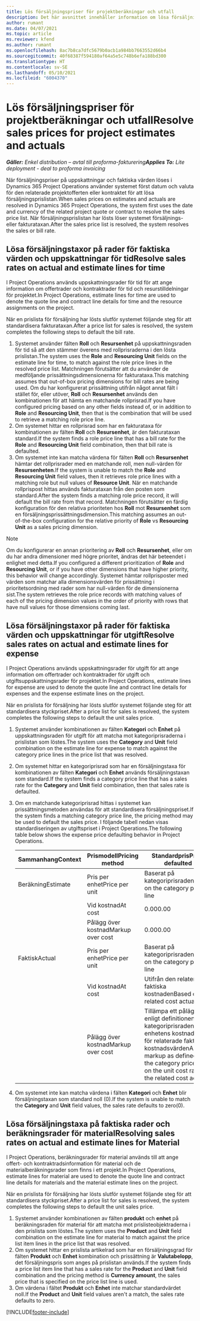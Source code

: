 ```yaml
---
title: Lös försäljningspriser för projektberäkningar och utfall
description: Det här avsnittet innehåller information om lösa försäljningspriser på projektberäkningar och utfall.
author: rumant
ms.date: 04/07/2021
ms.topic: article
ms.reviewer: kfend
ms.author: rumant
ms.openlocfilehash: 8ac7b8ca7dfc5679b0acb1a984bb7663552d66b4
ms.sourcegitcommit: 40f68387f594180af64a5e5c748b6efa188bd300
ms.translationtype: HT
ms.contentlocale: sv-SE
ms.lasthandoff: 05/10/2021
ms.locfileid: "6004370"
---
```

# <a name="resolve-sales-prices-for-project-estimates-and-actuals"></a><span data-ttu-id="f4495-103">Lös försäljningspriser för projektberäkningar och utfall</span><span class="sxs-lookup"><span data-stu-id="f4495-103">Resolve sales prices for project estimates and actuals</span></span>

<span data-ttu-id="f4495-104">_**Gäller:** Enkel distribution – avtal till proforma-fakturering_</span><span class="sxs-lookup"><span data-stu-id="f4495-104">_**Applies To:** Lite deployment - deal to proforma invoicing_</span></span>

<span data-ttu-id="f4495-105">När försäljningspriser på uppskattningar och faktiska värden löses i Dynamics 365 Project Operations använder systemet först datum och valuta för den relaterade projektofferten eller kontraktet för att lösa försäljningsprislistan.</span><span class="sxs-lookup"><span data-stu-id="f4495-105">When sales prices on estimates and actuals are resolved in Dynamics 365 Project Operations, the system first uses the date and currency of the related project quote or contract to resolve the sales price list.</span></span> <span data-ttu-id="f4495-106">När försäljningsprislistan har lösts löser systemet försäljnings- eller fakturataxan.</span><span class="sxs-lookup"><span data-stu-id="f4495-106">After the sales price list is resolved, the system resolves the sales or bill rate.</span></span>

## <a name="resolve-sales-rates-on-actual-and-estimate-lines-for-time"></a><span data-ttu-id="f4495-107">Lösa försäljningstaxor på rader för faktiska värden och uppskattningar för tid</span><span class="sxs-lookup"><span data-stu-id="f4495-107">Resolve sales rates on actual and estimate lines for time</span></span>

<span data-ttu-id="f4495-108">I Project Operations används uppskattningsrader för tid för att ange information om offertrader och kontraktrader för tid och resurstilldelningar för projektet.</span><span class="sxs-lookup"><span data-stu-id="f4495-108">In Project Operations, estimate lines for time are used to denote the quote line and contract line details for time and the resource assignments on the project.</span></span>

<span data-ttu-id="f4495-109">När en prislista för försäljning har lösts slutför systemet följande steg för att standardisera fakturataxan.</span><span class="sxs-lookup"><span data-stu-id="f4495-109">After a price list for sales is resolved, the system completes the following steps to default the bill rate.</span></span>

1. <span data-ttu-id="f4495-110">Systemet använder fälten **Roll** och **Resursenhet** på uppskattningsraden för tid så att den stämmer överens med rollprisraderna i den lösta prislistan.</span><span class="sxs-lookup"><span data-stu-id="f4495-110">The system uses the **Role** and **Resourcing Unit** fields on the estimate line for time, to match against the role price lines in the resolved price list.</span></span> <span data-ttu-id="f4495-111">Matchningen förutsätter att du använder de medföljande prissättningsdimensionerna för fakturataxa.</span><span class="sxs-lookup"><span data-stu-id="f4495-111">This matching assumes that out-of-box pricing dimensions for bill rates are being used.</span></span> <span data-ttu-id="f4495-112">Om du har konfigurerat prissättning utifrån något annat fält i stället för, eller utöver, **Roll** och **Resursenhet** används den kombinationen för att hämta en matchande rollprisrad.</span><span class="sxs-lookup"><span data-stu-id="f4495-112">If you have configured pricing based on any other fields instead of, or in addition to **Role** and **Resourcing Unit**, then that is the combination that will be used to retrieve a matching role price line.</span></span>
2. <span data-ttu-id="f4495-113">Om systemet hittar en rollprisrad som har en fakturataxa för kombinationen av fälten **Roll** och **Resursenhet**, är den fakturataxan standard.</span><span class="sxs-lookup"><span data-stu-id="f4495-113">If the system finds a role price line that has a bill rate for the **Role** and **Resourcing Unit** field combination, then that bill rate is defaulted.</span></span>
3. <span data-ttu-id="f4495-114">Om systemet inte kan matcha värdena för fälten **Roll** och **Resursenhet** hämtar det rollprisrader med en matchande roll, men null-värden för **Resursenheten**.</span><span class="sxs-lookup"><span data-stu-id="f4495-114">If the system is unable to match the **Role** and **Resourcing Unit** field values, then it retrieves role price lines with a matching role but null values of **Resource Unit**.</span></span> <span data-ttu-id="f4495-115">När en matchande rollprispost hittas används fakturataxan från den posten som standard.</span><span class="sxs-lookup"><span data-stu-id="f4495-115">After the system finds a matching role price record, it will default the bill rate from that record.</span></span> <span data-ttu-id="f4495-116">Matchningen förutsätter en färdig konfiguration för den relativa prioriteten hos **Roll** mot **Resursenhet** som en försäljningsprissättningsdimension.</span><span class="sxs-lookup"><span data-stu-id="f4495-116">This matching assumes an out-of-the-box configuration for the relative priority of **Role** vs **Resourcing Unit** as a sales pricing dimension.</span></span>

> [!NOTE]
> <span data-ttu-id="f4495-117">Om du konfigurerar en annan prioritering av **Roll** och **Resursenhet**, eller om du har andra dimensioner med högre prioritet, ändras det här beteendet i enlighet med detta.</span><span class="sxs-lookup"><span data-stu-id="f4495-117">If you configured a different prioritization of **Role** and **Resourcing Unit**, or if you have other dimensions that have higher priority, this behavior will change accordingly.</span></span> <span data-ttu-id="f4495-118">Systemet hämtar rollprisposter med värden som matchar alla dimensionsvärden för prissättning i prioritetsordning med rader som har null-värden för de dimensionerna sist.</span><span class="sxs-lookup"><span data-stu-id="f4495-118">The system retrieves the role price records with matching values of each of the pricing dimension values in the order of priority with rows that have null values for those dimensions coming last.</span></span>

## <a name="resolve-sales-rates-on-actual-and-estimate-lines-for-expense"></a><span data-ttu-id="f4495-119">Lösa försäljningstaxor på rader för faktiska värden och uppskattningar för utgift</span><span class="sxs-lookup"><span data-stu-id="f4495-119">Resolve sales rates on actual and estimate lines for expense</span></span>

<span data-ttu-id="f4495-120">I Project Operations används uppskattningsrader för utgift för att ange information om offertrader och kontraktrader för utgift och utgiftsuppskattningsrader för projektet.</span><span class="sxs-lookup"><span data-stu-id="f4495-120">In Project Operations, estimate lines for expense are used to denote the quote line and contract line details for expenses and the expense estimate lines on the project.</span></span>

<span data-ttu-id="f4495-121">När en prislista för försäljning har lösts slutför systemet följande steg för att standardisera styckpriset.</span><span class="sxs-lookup"><span data-stu-id="f4495-121">After a price list for sales is resolved, the system completes the following steps to default the unit sales price.</span></span>

1. <span data-ttu-id="f4495-122">Systemet använder kombinationen av fälten **Kategori** och **Enhet** på uppskattningsraden för utgift för att matcha mot kategoriprisraderna i prislistan som löstes.</span><span class="sxs-lookup"><span data-stu-id="f4495-122">The system uses the **Category** and **Unit** field combination on the estimate line for expense to match against the category price lines in the price list that was resolved.</span></span>
2. <span data-ttu-id="f4495-123">Om systemet hittar en kategoriprisrad som har en försäljningstaxa för kombinationen av fälten **Kategori** och **Enhet** används försäljningstaxan som standard.</span><span class="sxs-lookup"><span data-stu-id="f4495-123">If the system finds a category price line that has a sales rate for the **Category** and **Unit** field combination, then that sales rate is defaulted.</span></span>
3. <span data-ttu-id="f4495-124">Om en matchande kategoriprisrad hittas i systemet kan prissättningsmetoden användas för att standardisera försäljningspriset.</span><span class="sxs-lookup"><span data-stu-id="f4495-124">If the system finds a matching category price line, the pricing method may be used to default the sales price.</span></span> <span data-ttu-id="f4495-125">I följande tabell nedan visas standardiseringen av utgiftspriset i Project Operations.</span><span class="sxs-lookup"><span data-stu-id="f4495-125">The following table below shows the expense price defaulting behavior in Project Operations.</span></span>

    | <span data-ttu-id="f4495-126">Sammanhang</span><span class="sxs-lookup"><span data-stu-id="f4495-126">Context</span></span> | <span data-ttu-id="f4495-127">Prismodell</span><span class="sxs-lookup"><span data-stu-id="f4495-127">Pricing method</span></span> | <span data-ttu-id="f4495-128">Standardpris</span><span class="sxs-lookup"><span data-stu-id="f4495-128">Price defaulted</span></span> |
    | --- | --- | --- |
    | <span data-ttu-id="f4495-129">Beräkning</span><span class="sxs-lookup"><span data-stu-id="f4495-129">Estimate</span></span> | <span data-ttu-id="f4495-130">Pris per enhet</span><span class="sxs-lookup"><span data-stu-id="f4495-130">Price per unit</span></span> | <span data-ttu-id="f4495-131">Baserat på kategoriprisraden</span><span class="sxs-lookup"><span data-stu-id="f4495-131">Based on the category price line</span></span> |
    | &nbsp; | <span data-ttu-id="f4495-132">Vid kostnad</span><span class="sxs-lookup"><span data-stu-id="f4495-132">At cost</span></span> | <span data-ttu-id="f4495-133">0.00</span><span class="sxs-lookup"><span data-stu-id="f4495-133">0.00</span></span> |
    | &nbsp; | <span data-ttu-id="f4495-134">Pålägg över kostnad</span><span class="sxs-lookup"><span data-stu-id="f4495-134">Markup over cost</span></span> | <span data-ttu-id="f4495-135">0.00</span><span class="sxs-lookup"><span data-stu-id="f4495-135">0.00</span></span> |
    | <span data-ttu-id="f4495-136">Faktisk</span><span class="sxs-lookup"><span data-stu-id="f4495-136">Actual</span></span> | <span data-ttu-id="f4495-137">Pris per enhet</span><span class="sxs-lookup"><span data-stu-id="f4495-137">Price per unit</span></span> | <span data-ttu-id="f4495-138">Baserat på kategoriprisraden</span><span class="sxs-lookup"><span data-stu-id="f4495-138">Based on the category price line</span></span> |
    | &nbsp; | <span data-ttu-id="f4495-139">Vid kostnad</span><span class="sxs-lookup"><span data-stu-id="f4495-139">At cost</span></span> | <span data-ttu-id="f4495-140">Utifrån den relaterade faktiska kostnaden</span><span class="sxs-lookup"><span data-stu-id="f4495-140">Based on the related cost actual</span></span> |
    | &nbsp; | <span data-ttu-id="f4495-141">Pålägg över kostnad</span><span class="sxs-lookup"><span data-stu-id="f4495-141">Markup over cost</span></span> | <span data-ttu-id="f4495-142">Tillämpa ett pålägg enligt definitionen på kategoriprisraden i enhetens kostnadstaxa för relaterade faktiska kostnadsvärden</span><span class="sxs-lookup"><span data-stu-id="f4495-142">Apply a markup as defined by the category price line on the unit cost rate of the related cost actual</span></span> |

4. <span data-ttu-id="f4495-143">Om systemet inte kan matcha värdena i fälten **Kategori** och **Enhet** blir försäljningstaxan som standard noll (0).</span><span class="sxs-lookup"><span data-stu-id="f4495-143">If the system is unable to match the **Category** and **Unit** field values, the sales rate defaults to zero(0).</span></span>

## <a name="resolving-sales-rates-on-actual-and-estimate-lines-for-material"></a><span data-ttu-id="f4495-144">Lösa försäljningstaxa på faktiska rader och beräkningsrader för material</span><span class="sxs-lookup"><span data-stu-id="f4495-144">Resolving sales rates on actual and estimate lines for Material</span></span>

<span data-ttu-id="f4495-145">I Project Operations, beräkningsrader för material används till att ange offert- och kontraktradsinformation för material och de materialberäkningsrader som finns i ett projekt.</span><span class="sxs-lookup"><span data-stu-id="f4495-145">In Project Operations, estimate lines for material are used to denote the quote line and contract line details for materials and the material estimate lines on the project.</span></span>

<span data-ttu-id="f4495-146">När en prislista för försäljning har lösts slutför systemet följande steg för att standardisera styckpriset.</span><span class="sxs-lookup"><span data-stu-id="f4495-146">After a price list for sales is resolved, the system completes the following steps to default the unit sales price.</span></span>

1. <span data-ttu-id="f4495-147">Systemet använder kombinationen av fälten **produkt** och **enhet** på beräkningsraden för material för att matcha mot prislisteobjektraderna i den prislista som löstes.</span><span class="sxs-lookup"><span data-stu-id="f4495-147">The system uses the **Product** and **Unit** field combination on the estimate line for material to match against the price list item lines in the price list that was resolved.</span></span>
2. <span data-ttu-id="f4495-148">Om systemet hittar en prislista artikelrad som har en försäljningsgrad för fälten **Produkt** och **Enhet** kombination och prissättning är **Valutabelopp**, det försäljningspris som anges på prislistan används.</span><span class="sxs-lookup"><span data-stu-id="f4495-148">If the system finds a price list item line that has a sales rate for the **Product** and **Unit** field combination and the pricing method is **Currency amount**, the sales price that is specified on the price list line is used.</span></span>
3. <span data-ttu-id="f4495-149">Om värdena i fältet **Produkt** och **Enhet** inte matchar standardvärdet noll.</span><span class="sxs-lookup"><span data-stu-id="f4495-149">If the **Product** and **Unit** field values aren't a match, the sales rate defaults to zero.</span></span>

[!INCLUDE[footer-include](../../includes/footer-banner.md)]

